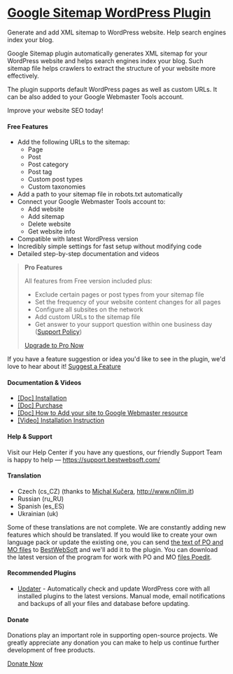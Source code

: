 <a href="https://bestwebsoft.com/products/wordpress/plugins/google-sitemap/" target=_blank>Google Sitemap WordPress Plugin</a>
========================

Generate and add XML sitemap to WordPress website. Help search engines index your blog.

<p>Google Sitemap plugin automatically generates XML sitemap for your WordPress website and helps search engines index your blog. Such sitemap file helps crawlers to extract the structure of your website more effectively.</p>

<p>The plugin supports default WordPress pages as well as custom URLs. It can be also added to your Google Webmaster Tools account.</p>

<p>Improve your website SEO today!</p>


<div class='video'></div>


<h4>Free Features</h4>

<ul>
<li>Add the following URLs to the sitemap:

<ul>
<li>Page</li>
<li>Post</li>
<li>Post category</li>
<li>Post tag</li>
<li>Custom post types</li>
<li>Custom taxonomies</li>
</ul></li>
<li>Add a path to your sitemap file in robots.txt automatically</li>
<li>Connect your Google Webmaster Tools account to:

<ul>
<li>Add website</li>
<li>Add sitemap</li>
<li>Delete website</li>
<li>Get website info</li>
</ul></li>
<li>Compatible with latest WordPress version</li>
<li>Incredibly simple settings for fast setup without modifying code</li>
<li>Detailed step-by-step documentation and videos</li>
</ul>

<blockquote>
  <p><strong>Pro Features</strong></p>
  
  <p>All features from Free version included plus:</p>
  
  <ul>
  <li>Exclude certain pages or post types from your sitemap file</li>
  <li>Set the frequency of your website content changes for all pages</li>
  <li>Configure all subsites on the network</li>
  <li>Add custom URLs to the sitemap file</li>
  <li>Get answer to your support question within one business day (<a href="https://bestwebsoft.com/support-policy/">Support Policy</a>)</li>
  </ul>
  
  <p><a href="https://bestwebsoft.com/products/wordpress/plugins/google-sitemap/?k=8b735c0f7ca51187b5062d5e4f40058b">Upgrade to Pro Now</a></p>
</blockquote>

<p>If you have a feature suggestion or idea you'd like to see in the plugin, we'd love to hear about it! <a href="https://support.bestwebsoft.com/hc/en-us/requests/new">Suggest a Feature</a></p>

<h4>Documentation &#38; Videos</h4>

<ul>
<li><a href="https://docs.google.com/document/d/1-hvn6WRvWnOqj5v5pLUk7Awyu87lq5B_dO-Tv-MC9JQ/">[Doc] Installation</a></li>
<li><a href="https://docs.google.com/document/d/1EUdBVvnm7IHZ6y0DNyldZypUQKpB8UVPToSc_LdOYQI/">[Doc] Purchase</a></li>
<li><a href="https://docs.google.com/document/d/1VOJx_OaasVskCqi9fsAbUmxfsckoagPU5Py97yjha9w/">[Doc] How to Add your site to Google Webmaster resource</a></li>
<li><a href="https://www.youtube.com/watch?v=NKlAnFTzNrQ">[Video] Installation Instruction</a></li>
</ul>

<h4>Help &#38; Support</h4>

<p>Visit our Help Center if you have any questions, our friendly Support Team is happy to help &#8212; <a href="https://support.bestwebsoft.com/">https://support.bestwebsoft.com/</a></p>

<h4>Translation</h4>

<ul>
<li>Czech (cs_CZ) (thanks to <a href="mailto:kucerami@gmail.com">Michal Kučera</a>, <a href="http://www.n0lim.it" rel="nofollow">http://www.n0lim.it</a>)</li>
<li>Russian (ru_RU)</li>
<li>Spanish (es_ES)</li>
<li>Ukrainian (uk)</li>
</ul>

<p>Some of these translations are not complete. We are constantly adding new features which should be translated. If you would like to create your own language pack or update the existing one, you can send <a href="http://codex.wordpress.org/Translating_WordPress">the text of PO and MO files</a> to <a href="https://support.bestwebsoft.com/hc/en-us/requests/new">BestWebSoft</a> and we'll add it to the plugin. You can download the latest version of the program for work with PO and MO <a href="http://www.poedit.net/download.php">files Poedit</a>.</p>

<h4>Recommended Plugins</h4>

<ul>
<li><a href="https://bestwebsoft.com/products/wordpress/plugins/updater/?k=4b7b8eac2b35e12eaa2d51359f49cfb2">Updater</a> - Automatically check and update WordPress core with all installed plugins to the latest versions. Manual mode, email notifications and backups of all your files and database before updating.</li>
</ul>

<h4>Donate</h4>

<p>Donations play an important role in supporting open-source projects. We greatly appreciate any donation you can make to help us continue further development of free products.</p>

<p><a href="https://bestwebsoft.com/donate/">Donate Now</a></p>